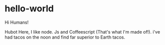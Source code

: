 # hello-world

Hi Humans!

Hubot Here, I like node. Js and Coffeescript (That's what I'm made of!).
i've had tacos on the noon and find far superior to Earth tacos.
